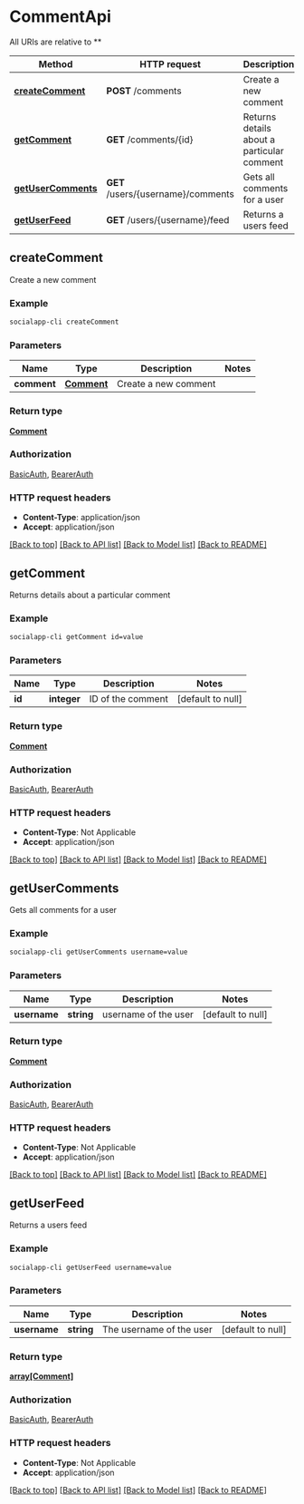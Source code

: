 # CommentApi

All URIs are relative to **

Method | HTTP request | Description
------------- | ------------- | -------------
[**createComment**](CommentApi.md#createComment) | **POST** /comments | Create a new comment
[**getComment**](CommentApi.md#getComment) | **GET** /comments/{id} | Returns details about a particular comment
[**getUserComments**](CommentApi.md#getUserComments) | **GET** /users/{username}/comments | Gets all comments for a user
[**getUserFeed**](CommentApi.md#getUserFeed) | **GET** /users/{username}/feed | Returns a users feed



## createComment

Create a new comment

### Example

```bash
socialapp-cli createComment
```

### Parameters


Name | Type | Description  | Notes
------------- | ------------- | ------------- | -------------
 **comment** | [**Comment**](Comment.md) | Create a new comment |

### Return type

[**Comment**](Comment.md)

### Authorization

[BasicAuth](../README.md#BasicAuth), [BearerAuth](../README.md#BearerAuth)

### HTTP request headers

- **Content-Type**: application/json
- **Accept**: application/json

[[Back to top]](#) [[Back to API list]](../README.md#documentation-for-api-endpoints) [[Back to Model list]](../README.md#documentation-for-models) [[Back to README]](../README.md)


## getComment

Returns details about a particular comment

### Example

```bash
socialapp-cli getComment id=value
```

### Parameters


Name | Type | Description  | Notes
------------- | ------------- | ------------- | -------------
 **id** | **integer** | ID of the comment | [default to null]

### Return type

[**Comment**](Comment.md)

### Authorization

[BasicAuth](../README.md#BasicAuth), [BearerAuth](../README.md#BearerAuth)

### HTTP request headers

- **Content-Type**: Not Applicable
- **Accept**: application/json

[[Back to top]](#) [[Back to API list]](../README.md#documentation-for-api-endpoints) [[Back to Model list]](../README.md#documentation-for-models) [[Back to README]](../README.md)


## getUserComments

Gets all comments for a user

### Example

```bash
socialapp-cli getUserComments username=value
```

### Parameters


Name | Type | Description  | Notes
------------- | ------------- | ------------- | -------------
 **username** | **string** | username of the user | [default to null]

### Return type

[**Comment**](Comment.md)

### Authorization

[BasicAuth](../README.md#BasicAuth), [BearerAuth](../README.md#BearerAuth)

### HTTP request headers

- **Content-Type**: Not Applicable
- **Accept**: application/json

[[Back to top]](#) [[Back to API list]](../README.md#documentation-for-api-endpoints) [[Back to Model list]](../README.md#documentation-for-models) [[Back to README]](../README.md)


## getUserFeed

Returns a users feed

### Example

```bash
socialapp-cli getUserFeed username=value
```

### Parameters


Name | Type | Description  | Notes
------------- | ------------- | ------------- | -------------
 **username** | **string** | The username of the user | [default to null]

### Return type

[**array[Comment]**](Comment.md)

### Authorization

[BasicAuth](../README.md#BasicAuth), [BearerAuth](../README.md#BearerAuth)

### HTTP request headers

- **Content-Type**: Not Applicable
- **Accept**: application/json

[[Back to top]](#) [[Back to API list]](../README.md#documentation-for-api-endpoints) [[Back to Model list]](../README.md#documentation-for-models) [[Back to README]](../README.md)

